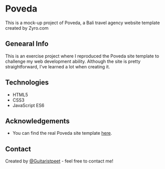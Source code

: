 # Poveda

This is a mock-up project of Poveda, a Bali travel agency website template created by Zyro.com

## Genearal Info

This is an exercise project where I reproduced the Poveda site template to challenge my web development ability. Although the site is pretty straightforward, I've learned a lot when creating it.

## Technologies

- HTML5
- CSS3
- JavaScript ES6

## Acknowledgements

- You can find the real Poveda site template [here](https://poveda6u7yb.zyrosite.com/).

## Contact

Created by [@Guitaristpeet](https://github.com/Guitaristpeet) - feel free to contact me!
